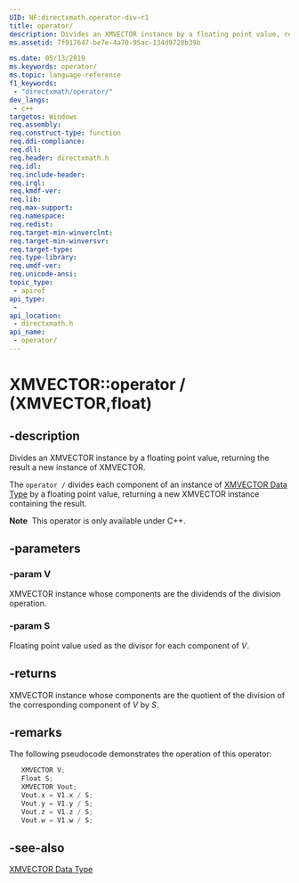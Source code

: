 ```yaml
---
UID: NF:directxmath.operator-div~r1
title: operator/
description: Divides an XMVECTOR instance by a floating point value, returning the result a new instance of XMVECTOR.
ms.assetid: 7f917647-be7e-4a70-95ac-134d9728b39b

ms.date: 05/13/2019
ms.keywords: operator/
ms.topic: language-reference
f1_keywords: 
 - "directxmath/operator/"
dev_langs:
 - c++
targetos: Windows
req.assembly: 
req.construct-type: function
req.ddi-compliance: 
req.dll: 
req.header: directxmath.h
req.idl: 
req.include-header: 
req.irql: 
req.kmdf-ver: 
req.lib: 
req.max-support: 
req.namespace: 
req.redist: 
req.target-min-winverclnt: 
req.target-min-winversvr: 
req.target-type: 
req.type-library: 
req.umdf-ver: 
req.unicode-ansi: 
topic_type:
 - apiref
api_type:
 - 
api_location:
 - directxmath.h
api_name:
 - operator/
---
```


# XMVECTOR::operator / (XMVECTOR,float)

## -description

Divides an XMVECTOR instance by a floating point value, returning the result a new instance of XMVECTOR.

The `operator /` divides each component of an instance of <a href="https://docs.microsoft.com/windows/desktop/dxmath/xmvector-data-type">XMVECTOR Data Type</a> by a floating point value, returning a new XMVECTOR instance containing the result.

<div class="alert"><b>Note</b>  This operator is only available under C++.</div>

## -parameters

### -param V

XMVECTOR instance whose components are the dividends of the division operation.

### -param S

Floating point value used as the divisor for each component of *V*.

## -returns

XMVECTOR instance whose components are the quotient of the division of the corresponding component of *V* by *S*.

## -remarks

The following pseudocode demonstrates the operation of this operator:

```cpp
   XMVECTOR V;
   Float S;
   XMVECTOR Vout;
   Vout.x = V1.x / S;
   Vout.y = V1.y / S;
   Vout.z = V1.z / S;
   Vout.w = V1.w / S;
```

## -see-also

<a href="https://docs.microsoft.com/windows/desktop/dxmath/xmvector-data-type">XMVECTOR Data Type</a>
